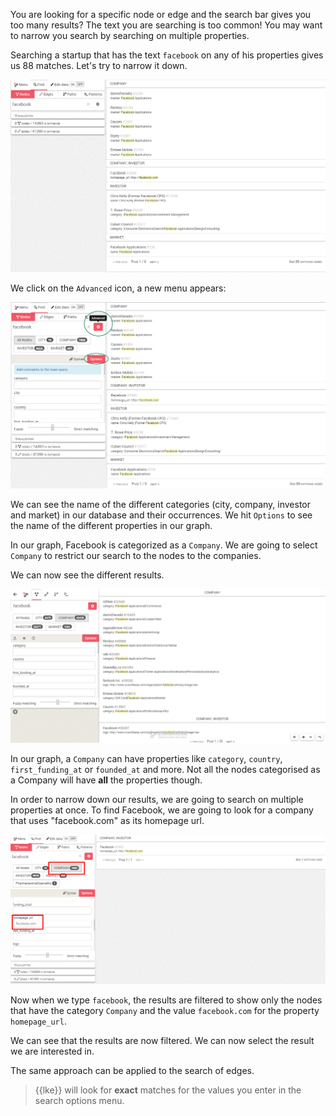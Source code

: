 
You are looking for a specific node or edge and the search bar gives you 
too many results? 
The text you are searching is too common! 
You may want to narrow you search by searching on multiple properties.

Searching a startup that has the text `facebook` on any of his 
properties gives us 88 matches. 
Let's try to narrow it down.

![](Facebook_Example.png)

We click on the `Advanced` icon, a new menu appears:

![](Advanced_Search.png)

We can see the name of the different categories (city, company, investor 
and market) in our database and their occurrences.
We hit `Options` to see the name of the different properties in our 
graph.

In our graph, Facebook is categorized as a `Company`. 
We are going to select `Company` to restrict our search to the nodes to 
the companies.

We can now see the different results.

![the company label](72.png)

In our graph, a `Company` can have properties like `category`, 
`country`, `first_funding_at` or `founded_at` and more. 
Not all the nodes categorised as a Company will have **all** the 
properties though.

In order to narrow down our results, we are going to search on multiple 
properties at once. 
To find Facebook, we are going to look for a company that uses 
"facebook.com" as its homepage url.

![](MProperties.png)

Now when we type `facebook`, the results are filtered to show only the 
nodes that have the category `Company` and the value `facebook.com` for 
the property `homepage_url`.

We can see that the results are now filtered. 
We can now select the result we are interested in.

The same approach can be applied to the search of edges.

> {{lke}} will look for **exact** matches for the values 
you enter in the search options menu.
